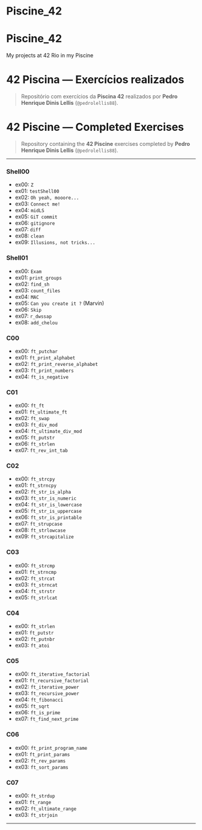 # Piscine_42

# Piscine_42
My projects at 42 Rio in my Piscine

# 42 Piscina — Exercícios realizados

> Repositório com exercícios da **Piscina 42** realizados por **Pedro Henrique Dinis Lellis** (`@pedrolellis88`).

# 42 Piscine — Completed Exercises

> Repository containing the **42 Piscine** exercises completed by **Pedro Henrique Dinis Lellis** (`@pedrolellis88`).

---

### Shell00 
- ex00: `Z`  
- ex01: `testShell00`  
- ex02: `Oh yeah, mooore...`  
- ex03: `Connect me!`  
- ex04: `midLS`  
- ex05: `GiT commit`  
- ex06: `gitignore`  
- ex07: `diff`  
- ex08: `clean`  
- ex09: `Illusions, not tricks...`  

### Shell01 
- ex00: `Exam`  
- ex01: `print_groups`  
- ex02: `find_sh`  
- ex03: `count_files`  
- ex04: `MAC`  
- ex05: `Can you create it ?` (Marvin)  
- ex06: `Skip`  
- ex07: `r_dwssap`  
- ex08: `add_chelou`  

### C00 
- ex00: `ft_putchar`  
- ex01: `ft_print_alphabet`  
- ex02: `ft_print_reverse_alphabet`  
- ex03: `ft_print_numbers`  
- ex04: `ft_is_negative`  

### C01 
- ex00: `ft_ft`  
- ex01: `ft_ultimate_ft`  
- ex02: `ft_swap`  
- ex03: `ft_div_mod`  
- ex04: `ft_ultimate_div_mod`  
- ex05: `ft_putstr`  
- ex06: `ft_strlen`  
- ex07: `ft_rev_int_tab`  

### C02 
- ex00: `ft_strcpy`  
- ex01: `ft_strncpy`  
- ex02: `ft_str_is_alpha`  
- ex03: `ft_str_is_numeric`  
- ex04: `ft_str_is_lowercase`  
- ex05: `ft_str_is_uppercase`  
- ex06: `ft_str_is_printable`  
- ex07: `ft_strupcase`  
- ex08: `ft_strlowcase`  
- ex09: `ft_strcapitalize`  

### C03
- ex00: `ft_strcmp`  
- ex01: `ft_strncmp`  
- ex02: `ft_strcat`  
- ex03: `ft_strncat`  
- ex04: `ft_strstr`  
- ex05: `ft_strlcat`  

### C04 
- ex00: `ft_strlen`  
- ex01: `ft_putstr`  
- ex02: `ft_putnbr`  
- ex03: `ft_atoi`  

### C05 
- ex00: `ft_iterative_factorial`  
- ex01: `ft_recursive_factorial`  
- ex02: `ft_iterative_power`  
- ex03: `ft_recursive_power`  
- ex04: `ft_fibonacci`  
- ex05: `ft_sqrt`  
- ex06: `ft_is_prime`  
- ex07: `ft_find_next_prime`  

### C06
- ex00: `ft_print_program_name`  
- ex01: `ft_print_params`  
- ex02: `ft_rev_params`  
- ex03: `ft_sort_params`  

### C07 
- ex00: `ft_strdup`  
- ex01: `ft_range`  
- ex02: `ft_ultimate_range`  
- ex03: `ft_strjoin` 

---
